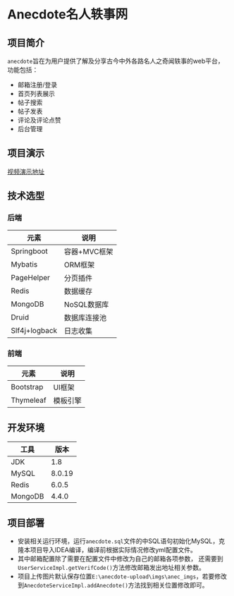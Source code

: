 # Anecdote名人轶事网

## 项目简介
`anecdote`旨在为用户提供了解及分享古今中外各路名人之奇闻轶事的web平台，功能包括：

- 邮箱注册/登录
- 首页列表展示
- 帖子搜索
- 帖子发表
- 评论及评论点赞
- 后台管理

## 项目演示
[视频演示地址](https://v.youku.com/v_show/id_XNDkxMDI4NDMyNA==.html)

## 技术选型

### 后端
| 元素 | 说明 |
| ---- | ---- |
| Springboot | 容器+MVC框架 |
| Mybatis | ORM框架 |
| PageHelper | 分页插件 |
| Redis | 数据缓存 |
| MongoDB | NoSQL数据库 |
| Druid | 数据库连接池 |
| Slf4j+logback | 日志收集 |

### 前端
| 元素 | 说明 |
| ---- | ---- |
| Bootstrap | UI框架 |
| Thymeleaf | 模板引擎 |

## 开发环境

| 工具 | 版本 |
| ---- | ---- |
| JDK | 1.8 |
| MySQL | 8.0.19 |
| Redis | 6.0.5 |
| MongoDB | 4.4.0 |

## 项目部署

- 安装相关运行环境，运行`anecdote.sql`文件的中SQL语句初始化MySQL，克隆本项目导入IDEA编译，编译前根据实际情况修改yml配置文件。
- 其中邮箱配置除了需要在配置文件中修改为自己的邮箱各项参数，  还需要到`UserServiceImpl.getVerifCode()`方法修改邮箱发出地址相关参数。
- 项目上传图片默认保存位置`E:\anecdote-upload\imgs\anec_imgs`，若要修改到`AnecdoteServiceImpl.addAnecdote()`方法找到相关位置修改即可。
